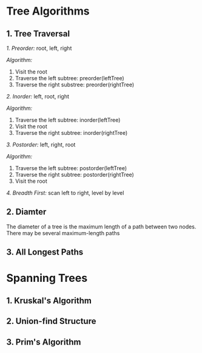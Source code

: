 # Tree Algorithms

## 1. Tree Traversal

*1. Preorder:* root, left, right

*Algorithm:*
1. Visit the root
2. Traverse the left subtree: preorder(leftTree)
3. Traverse the right substree: preorder(rightTree)

*2. Inorder:* left, root, right

*Algorithm:*
1. Traverse the left subtree: inorder(leftTree)
2. Visit the root
3. Traverse the right subtree: inorder(rightTree)

*3. Postorder:* left, right, root

*Algorithm:*
1. Traverse the left subtree: postorder(leftTree)
2. Traverse the right subtree: postorder(rightTree)
3. Visit the root

*4. Breadth First:* scan left to right, level by level

## 2. Diamter

The diameter of a tree is the maximum length of a path between two nodes.
There may be several maximum-length paths

## 3. All Longest Paths

# Spanning Trees

## 1. Kruskal's Algorithm

## 2. Union-find Structure

## 3. Prim's Algorithm



